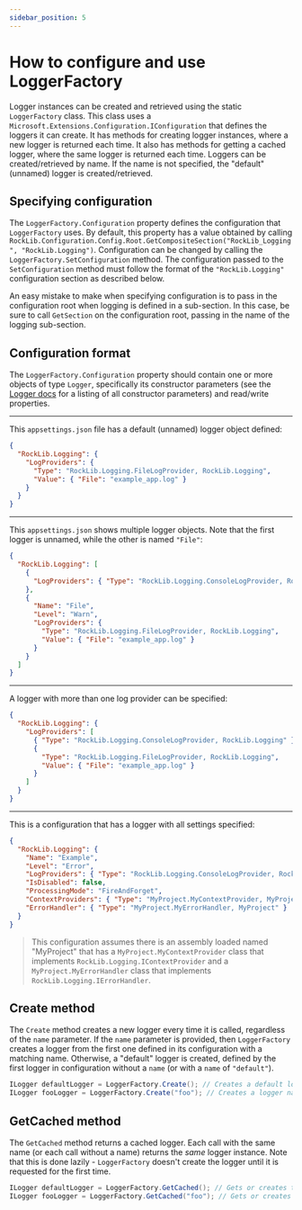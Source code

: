 ```yaml
---
sidebar_position: 5
---
```


# How to configure and use LoggerFactory

Logger instances can be created and retrieved using the static `LoggerFactory` class. This class uses a `Microsoft.Extensions.Configuration.IConfiguration` that defines the loggers it can create. It has methods for creating logger instances, where a new logger is returned each time. It also has methods for getting a cached logger, where the same logger is returned each time. Loggers can be created/retrieved by name. If the name is not specified, the "default" (unnamed) logger is created/retrieved.

## Specifying configuration

The `LoggerFactory.Configuration` property defines the configuration that `LoggerFactory` uses. By default, this property has a value obtained by calling  `RockLib.Configuration.Config.Root.GetCompositeSection("RockLib_Logging", "RockLib.Logging")`. Configuration can be changed by calling the `LoggerFactory.SetConfiguration` method. The configuration passed to the `SetConfiguration` method must follow the format of the `"RockLib.Logging"` configuration section as described below.

An easy mistake to make when specifying configuration is to pass in the configuration root when logging is defined in a sub-section. In this case, be sure to call `GetSection` on the configuration root, passing in the name of the logging sub-section.

## Configuration format

The `LoggerFactory.Configuration` property should contain one or more objects of type `Logger`, specifically its constructor parameters (see the [Logger docs](Logger.md) for a listing of all constructor parameters) and read/write properties.

---

This `appsettings.json` file has a default (unnamed) logger object defined:

```json
{
  "RockLib.Logging": {
    "LogProviders": {
      "Type": "RockLib.Logging.FileLogProvider, RockLib.Logging",
      "Value": { "File": "example_app.log" }
    }
  }
}
```

---

This `appsettings.json` shows multiple logger objects. Note that the first logger is unnamed, while the other is named `"File"`:

```json
{
  "RockLib.Logging": [
    {
      "LogProviders": { "Type": "RockLib.Logging.ConsoleLogProvider, RockLib.Logging" }
    },
    {
      "Name": "File",
      "Level": "Warn",
      "LogProviders": {
        "Type": "RockLib.Logging.FileLogProvider, RockLib.Logging",
        "Value": { "File": "example_app.log" }
      }
    }
  ]
}
```

---

A logger with more than one log provider can be specified:

```json
{
  "RockLib.Logging": {
    "LogProviders": [
      { "Type": "RockLib.Logging.ConsoleLogProvider, RockLib.Logging" },
      {
        "Type": "RockLib.Logging.FileLogProvider, RockLib.Logging",
        "Value": { "File": "example_app.log" }
      }
    ]
  }
}
```

---

This is a configuration that has a logger with all settings specified:

```json
{
  "RockLib.Logging": {
    "Name": "Example",
    "Level": "Error",
    "LogProviders": { "Type": "RockLib.Logging.ConsoleLogProvider, RockLib.Logging" },
    "IsDisabled": false,
    "ProcessingMode": "FireAndForget",
    "ContextProviders": { "Type": "MyProject.MyContextProvider, MyProject" },
    "ErrorHandler": { "Type": "MyProject.MyErrorHandler, MyProject" }
  }
}
```
> This configuration assumes there is an assembly loaded named "MyProject" that has a `MyProject.MyContextProvider` class that implements `RockLib.Logging.IContextProvider` and a `MyProject.MyErrorHandler` class that implements `RockLib.Logging.IErrorHandler`.

## Create method

The `Create` method creates a new logger every time it is called, regardless of the `name` parameter. If the `name` parameter is provided, then `LoggerFactory` creates a logger from the first one defined in its configuration with a matching name. Otherwise, a "default" logger is created, defined by the first logger in configuration without a `name` (or with a `name` of `"default"`).

```csharp
ILogger defaultLogger = LoggerFactory.Create(); // Creates a default logger.
ILogger fooLogger = LoggerFactory.Create("foo"); // Creates a logger named "foo".
```

## GetCached method

The `GetCached` method returns a cached logger. Each call with the same name (or each call without a name) returns the *same* logger instance. Note that this is done lazily - `LoggerFactory` doesn't create the logger until it is requested for the first time.

```csharp
ILogger defaultLogger = LoggerFactory.GetCached(); // Gets or creates the cached default logger.
ILogger fooLogger = LoggerFactory.GetCached("foo"); // Gets or creates the cached logger named "foo".
```
